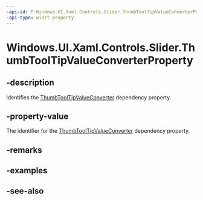 ```yaml
---
-api-id: P:Windows.UI.Xaml.Controls.Slider.ThumbToolTipValueConverterProperty
-api-type: winrt property
---
```


<!-- Property syntax
public Windows.UI.Xaml.DependencyProperty ThumbToolTipValueConverterProperty { get; }
-->

# Windows.UI.Xaml.Controls.Slider.ThumbToolTipValueConverterProperty

## -description
Identifies the [ThumbToolTipValueConverter](slider_thumbtooltipvalueconverter.md) dependency property.



## -property-value
The identifier for the [ThumbToolTipValueConverter](slider_thumbtooltipvalueconverter.md) dependency property.

## -remarks

## -examples

## -see-also
